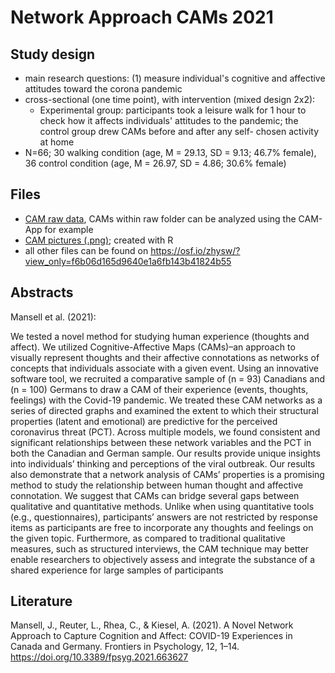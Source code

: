 # Network Approach CAMs 2021

## Study design

- main research questions: (1) measure individual's cognitive and affective attitudes toward the corona pandemic
- cross-sectional (one time point), with intervention (mixed design 2x2):
    + Experimental group: participants took a leisure walk for 1 hour to check how it affects individuals' attitudes to the pandemic; the control group drew CAMs before and after any self- chosen activity at home
- N=66; 30 walking condition (age, M = 29.13, SD = 9.13; 46.7% female), 36 control condition (age, M = 26.97, SD = 4.86; 30.6% female)


## Files

- [CAM raw data](/Intervetion%20study%20Leisure%20Walks%202020/raw%20data), CAMs within raw folder can be analyzed using the CAM-App for example
- [CAM pictures (.png)](/Intervetion%20study%20Leisure%20Walks%202020/CAMs%20pictures); created with R
- all other files can be found on https://osf.io/zhysw/?view_only=f6b06d165d9640e1a6fb143b41824b55


## Abstracts
Mansell et al. (2021):

We tested a novel method for studying human experience (thoughts and affect). We utilized Cognitive-Affective Maps (CAMs)–an approach to visually represent thoughts and their affective connotations as networks of concepts that individuals associate with a given event. Using an innovative software tool, we recruited a comparative sample of (n = 93) Canadians and (n = 100) Germans to draw a CAM of their experience (events, thoughts, feelings) with the Covid-19 pandemic. We treated these CAM networks as a series of directed graphs and examined the extent to which their structural properties (latent and emotional) are predictive for the perceived coronavirus threat (PCT). Across multiple models, we found consistent and significant relationships between these network variables and the PCT in both the Canadian and German sample. Our results provide unique insights into individuals’ thinking and perceptions of the viral outbreak. Our results also demonstrate that a network analysis of CAMs’ properties is a promising method to study the relationship between human thought and affective connotation. We suggest that CAMs can bridge several gaps between qualitative and quantitative methods. Unlike when using quantitative tools (e.g., questionnaires), participants’ answers are not restricted by response items as participants are free to incorporate any thoughts and feelings on the given topic. Furthermore, as compared to traditional qualitative measures, such as structured interviews, the CAM technique may better enable researchers to objectively assess and integrate the substance of a shared experience for large samples of participants

## Literature
Mansell, J., Reuter, L., Rhea, C., & Kiesel, A. (2021). A Novel Network Approach to Capture Cognition and Affect: COVID-19 Experiences in Canada and Germany. Frontiers in Psychology, 12, 1–14. https://doi.org/10.3389/fpsyg.2021.663627